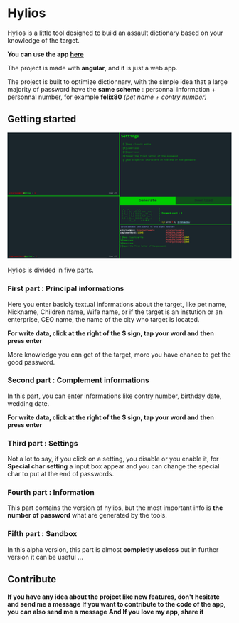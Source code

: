 # Hylios
Hylios is a little tool designed to build an assault dictionary based on your knowledge of the target.

**You can use the app [here](https://hylios.web.app)**

The project is made with **angular**, and it is just a web app.

The project is built to optimize dictionnary, with the simple idea that a large majority of password have the **same scheme** : personnal information + personnal number, for example **felix80** *(pet name + contry number)*




## Getting started

![Screenhot of the app](https://github.com/Iridium-dev/hylios/blob/Iridium-dev-patch-1/principalScreen.png)

Hylios is divided in five parts.

### First part : Principal informations

Here you enter basicly textual informations about the target, like pet name, Nickname, Children name, Wife name, or if the target is an instution or an enterprise, CEO name, the name of the city who target is located.

**For write data, click at the right of the $ sign, tap your word and then press enter**

More knowledge you can get of the target, more you have chance to get the good password.

### Second part : Complement informations

In this part, you can enter informations like contry number, birthday date, wedding date.

**For write data, click at the right of the $ sign, tap your word and then press enter**

### Third part : Settings

Not a lot to say, if you click on a setting, you disable or you enable it, for **Special char setting** a input box appear and you can change the special char to put at the end of passwords.

### Fourth part : Information

This part contains the version of hylios, but the most important info is **the number of password** what are generated by the tools.

### Fifth part : Sandbox

In this alpha version, this part is almost **completly useless** but in further version it can be useful ...

## Contribute

**If you have any idea about the project like new features, don't hesitate and send me a message**
**If you want to contribute to the code of the app, you can also send me a message**
**And If you love my app, share it**
